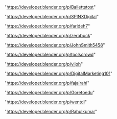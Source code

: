 "https://developer.blender.org/p/Ballettstost"

"https://developer.blender.org/p/SPINXDigital"

"https://developer.blender.org/p/farideh7"

"https://developer.blender.org/p/zerobuck"

"https://developer.blender.org/p/JohnSmith5458"

"https://developer.blender.org/p/toolscrowd"

"https://developer.blender.org/p/vijoh"

"https://developer.blender.org/p/DigitalMarketing101"

"https://developer.blender.org/p/fajalrahi"

"https://developer.blender.org/p/Goretoedu"

"https://developer.blender.org/p/wentdl"

"https://developer.blender.org/p/Rahulkumar"

